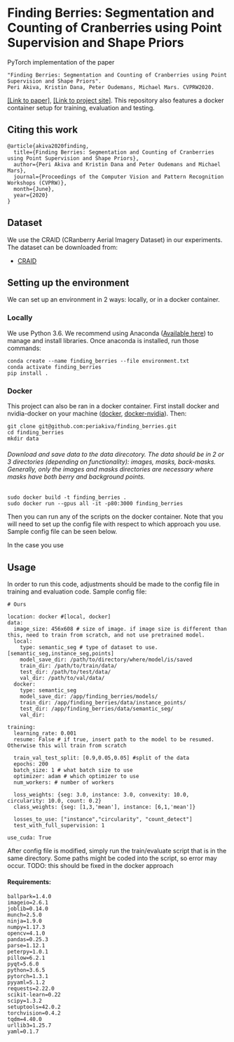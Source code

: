 # Finding Berries: Segmentation and Counting of Cranberries using Point Supervision and Shape Priors

PyTorch implementation of the paper 
```
"Finding Berries: Segmentation and Counting of Cranberries using Point Supervision and Shape Priors". 
Peri Akiva, Kristin Dana, Peter Oudemans, Michael Mars. CVPRW2020. 
```
[[Link to paper]](https://arxiv.org/pdf/2004.08501.pdf "Link"),  [[Link to project site]](https://periakiva.github.io/finding_berries/). This repository also features a docker container setup for training, evaluation and testing. 

## Citing this work

```
@article{akiva2020finding,
  title={Finding Berries: Segmentation and Counting of Cranberries using Point Supervision and Shape Priors},
  author={Peri Akiva and Kristin Dana and Peter Oudemans and Michael Mars},
  journal={Proceedings of the Computer Vision and Pattern Recognition Workshops (CVPRW)},
  month={June},
  year={2020}
}
```

## Dataset
We use the CRAID (CRanberry Aerial Imagery Dataset) in our experiments. The dataset can be downloaded from:

  * [CRAID](https://forms.gle/gAonKq5PMhmifgxr9)

## Setting up the environment
We can set up an environment in 2 ways: locally, or in a docker container.

### Locally

We use Python 3.6. We recommend using Anaconda ([Available here](https://www.anaconda.com/)) to manage and install libraries. Once anaconda is installed, run those commands:

```
conda create --name finding_berries --file environment.txt
conda activate finding_berries
pip install .
```

### Docker

This project can also be ran in a docker container. First install docker and nvidia-docker on your machine ([docker](https://docs.docker.com/get-docker/), [docker-nvidia](https://github.com/NVIDIA/nvidia-docker)). Then:

```
git clone git@github.com:periakiva/finding_berries.git
cd finding_berries
mkdir data
```
###### Download and save data to the data direcotory. The data should be in 2 or 3 directories (depending on functionality): images, masks, back-masks. Generally, only the images and masks directories are necessary where masks have both berry and background points. 
```
sudo docker build -t finding_berries .
sudo docker run --gpus all -it -p80:3000 finding_berries
```
Then you can run any of the scripts on the docker container. Note that you will need to set up the config file with respect to which approach you use. Sample config file can be seen below.

In the case you use

## Usage
In order to run this code, adjustments should be made to the config file in training and evaluation code. Sample config file:

```
# Ours

location: docker #[local, docker]
data:
  image_size: 456x608 # size of image. if image size is different than this, need to train from scratch, and not use pretrained model.
  local:
    type: semantic_seg # type of dataset to use. [semantic_seg,instance_seg,points]
    model_save_dir: /path/to/directory/where/model/is/saved
    train_dir: /path/to/train/data/
    test_dir: /path/to/test/data/
    val_dir: /path/to/val/data/
  docker:
    type: semantic_seg
    model_save_dir: /app/finding_berries/models/
    train_dir: /app/finding_berries/data/instance_points/
    test_dir: /app/finding_berries/data/semantic_seg/
    val_dir:
  
training: 
  learning_rate: 0.001 
  resume: False # if true, insert path to the model to be resumed. Otherwise this will train from scratch

  train_val_test_split: [0.9,0.05,0.05] #split of the data
  epochs: 200
  batch_size: 1 # what batch size to use
  optimizer: adam # which optimizer to use
  num_workers: # number of workers

  loss_weights: {seg: 3.0, instance: 3.0, convexity: 10.0, circularity: 10.0, count: 0.2}
  class_weights: {seg: [1,3,'mean'], instance: [6,1,'mean']}

  losses_to_use: ["instance","circularity", "count_detect"]
  test_with_full_supervision: 1

use_cuda: True

```
After config file is modified, simply run the train/evaluate script that is in the same directory. Some paths might be coded into the script, so error may occur. TODO: this should be fixed in the docker approach




#### Requirements:

```
ballpark=1.4.0
imageio=2.6.1
joblib=0.14.0
munch=2.5.0
ninja=1.9.0
numpy=1.17.3
opencv=4.1.0
pandas=0.25.3
parse=1.12.1
peterpy=1.0.1
pillow=6.2.1
pyqt=5.6.0
python=3.6.5
pytorch=1.3.1
pyyaml=5.1.2
requests=2.22.0
scikit-learn=0.22
scipy=1.3.2
setuptools=42.0.2
torchvision=0.4.2
tqdm=4.40.0
urllib3=1.25.7
yaml=0.1.7
```



